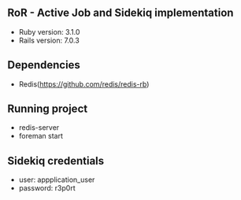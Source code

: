 ## RoR - Active Job and Sidekiq implementation

- Ruby version: 3.1.0
- Rails version: 7.0.3

## Dependencies

- Redis(https://github.com/redis/redis-rb)

## Running project

- redis-server
- foreman start


## Sidekiq credentials

- user: appplication_user
- password: r3p0rt